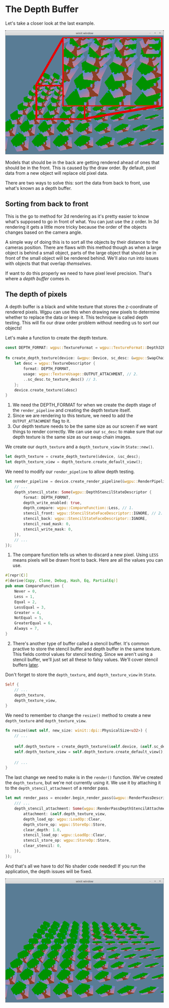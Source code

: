# The Depth Buffer

Let's take a closer look at the last example.

![forest_with_zoom.png](./forest_with_zoom.png)

Models that should be in the back are getting rendered ahead of ones that should be in the front. This is caused by the draw order. By default, pixel data from a new object will replace old pixel data.

There are two ways to solve this: sort the data from back to front, use what's known as a depth buffer.

## Sorting from back to front

This is the go to method for 2d rendering as it's pretty easier to know what's supposed to go in front of what. You can just use the z order. In 3d rendering it gets a little more tricky because the order of the objects changes based on the camera angle.

A simple way of doing this is to sort all the objects by their distance to the cameras position. There are flaws with this method though as when a large object is behind a small object, parts of the large object that should be in front of the small object will be rendered behind. We'll also run into issues with objects that that overlap *themselves*.

If want to do this properly we need to have pixel level precision. That's where a *depth buffer* comes in.

## The depth of pixels

A depth buffer is a black and white texture that stores the z-coordinate of rendered pixels. Wgpu can use this when drawing new pixels to determine whether to replace the data or keep it. This technique is called depth testing. This will fix our draw order problem without needing us to sort our objects!

Let's make a function to create the depth texture.

```rust
const DEPTH_FORMAT: wgpu::TextureFormat = wgpu::TextureFormat::Depth32Float; // 1.

fn create_depth_texture(device: &wgpu::Device, sc_desc: &wgpu::SwapChainDescriptor) -> wgpu::Texture {
    let desc = wgpu::TextureDescriptor {
        format: DEPTH_FORMAT,
        usage: wgpu::TextureUsage::OUTPUT_ATTACHMENT, // 2.
        ..sc_desc.to_texture_desc() // 3.
    };
    device.create_texture(&desc)
}
```

1. We need the DEPTH_FORMAT for when we create the depth stage of the `render_pipeline` and creating the depth texture itself.
2. Since we are rendering to this texture, we need to add the `OUTPUT_ATTACHMENT` flag to it.
3. Our depth texture needs to be the same size as our screen if we want things to render correctly. We can use our `sc_desc` to make sure that our depth texture is the same size as our swap chain images.

We create our `depth_texture` and a `depth_texture_view` in `State::new()`.

```rust
let depth_texture = create_depth_texture(&device, &sc_desc);
let depth_texture_view = depth_texture.create_default_view();
```

We need to modify our `render_pipeline` to allow depth testing. 

```rust
let render_pipeline = device.create_render_pipeline(&wgpu::RenderPipelineDescriptor {
    // ...
    depth_stencil_state: Some(wgpu::DepthStencilStateDescriptor {
        format: DEPTH_FORMAT,
        depth_write_enabled: true,
        depth_compare: wgpu::CompareFunction::Less, // 1.
        stencil_front: wgpu::StencilStateFaceDescriptor::IGNORE, // 2.
        stencil_back: wgpu::StencilStateFaceDescriptor::IGNORE,
        stencil_read_mask: 0,
        stencil_write_mask: 0,
    }),
    // ...
});
```

1. The compare function tells us when to discard a new pixel. Using `LESS` means pixels will be drawn front to back. Here are all the values you can use.

```rust
#[repr(C)]
#[derive(Copy, Clone, Debug, Hash, Eq, PartialEq)]
pub enum CompareFunction {
    Never = 0,
    Less = 1,
    Equal = 2,
    LessEqual = 3,
    Greater = 4,
    NotEqual = 5,
    GreaterEqual = 6,
    Always = 7,
}
```

2. There's another type of buffer called a stencil buffer. It's common practive to store the stencil buffer and depth buffer in the same texture. This fields control values for stencil testing. Since we aren't using a stencil buffer, we'll just set all these to falsy values. We'll cover stencil buffers [later](../../todo).

Don't forget to store the `depth_texture`, and `depth_texture_view` in `State`.

```rust
Self {
    // ...
    depth_texture,
    depth_texture_view,
}
```

We need to remember to change the `resize()` method to create a new `depth_texture` and `depth_texture_view`.

```rust
fn resize(&mut self, new_size: winit::dpi::PhysicalSize<u32>) {
    // ...

    self.depth_texture = create_depth_texture(&self.device, &self.sc_desc);
    self.depth_texture_view = self.depth_texture.create_default_view();

    // ...
}
```

The last change we need to make is in the `render()` function. We've created the `depth_texture`, but we're not currently using it. We use it by attaching it to the `depth_stencil_attachment` of a render pass.

```rust
let mut render_pass = encoder.begin_render_pass(&wgpu::RenderPassDescriptor {
    /// ...
    depth_stencil_attachment: Some(wgpu::RenderPassDepthStencilAttachmentDescriptor {
        attachment: &self.depth_texture_view,
        depth_load_op: wgpu::LoadOp::Clear,
        depth_store_op: wgpu::StoreOp::Store,
        clear_depth: 1.0,
        stencil_load_op: wgpu::LoadOp::Clear,
        stencil_store_op: wgpu::StoreOp::Store,
        clear_stencil: 0,
    }),
});
```

And that's all we have to do! No shader code needed! If you run the application, the depth issues will be fixed.

![forest_fixed.png](./forest_fixed.png)